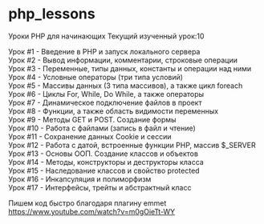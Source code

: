 ﻿# php_lessons
Уроки PHP для начинающих
Текущий изученный урок:10 <br />

Урок #1 - Введение в PHP и запуск локального сервера <br />
Урок #2 - Вывод информации, комментарии, строковые операции <br />
Урок #3 - Переменные, типы данных, константы и операции над ними <br />
Урок #4 - Условные операторы (три типа условий) <br />
Урок #5 - Массивы данных (3 типа массивов), а также цикл foreach <br />
Урок #6 - Циклы For, While, Do While, а также операторы <br />
Урок #7 - Динамическое подключение файлов в проект <br />
Урок #8 - Функции, а также область видимости переменных <br />
Урок #9 - Методы GET и POST. Создание формы <br />
Урок #10 - Работа с файлами (запись в файл и чтение) <br />
Урок #11 - Сохранение данных Cookie и сессии <br />
Урок #12 - Работа с датой, встроенные функции PHP, массив $_SERVER <br />
Урок #13 - Основы ООП. Создание классов и объектов <br />
Урок #14 - Методы, конструкторы и деструкторы класса <br />
Урок #15 - Наследование классов и свойство protected <br />
Урок #16 - Инкапсуляция и полиморфизм <br />
Урок #17 - Интерфейсы, трейты и абстрактный класс <br />

Пишем код быстро благодаря плагину emmet <br />
https://www.youtube.com/watch?v=m0gOieTt-WY